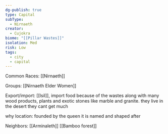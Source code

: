 ```yaml
---
dg-publish: true
type: Capital
subType:
  - Nirnaeth
creator:
  - Cujokra
biome: "[[Pillar Wastes]]"
isolation: Med
risk: Low
tags:
  - city
  - capital
---
```

Common Races: [[Nirnaeth]]

Groups: [[Nirnaeth Elder Women]]

Export/import: [[Isil]], import food because of the wastes along with many wood products, plants and exotic stones like marble and granite. they live in the desert they cant get much

why location: founded by the queen it is named and shaped after

Neighbors: [[Arminaleth]] [[Bamboo forest]]
